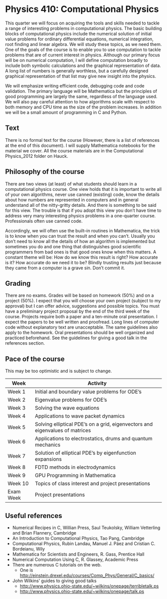 # Physics 410: Computational Physics

This quarter we will focus on acquiring the tools and skills needed to tackle a range of interesting problems in computational physics.  The basic building blocks of computational physics include the numerical solution of initial value problems for ordinary differential equations, numerical integration, root finding and linear algebra. We will study these topics, as we need them. One of the goals of the course is to enable you to use computation to tackle problems that are of current interest in physics. Although our primary focus will be on numerical computation, I will define computation broadly to include both symbolic calculations and the graphical representation of data.  A long list of numbers is generally worthless, but a carefully designed graphical representation of that list may give new insight into the physics.

We will emphasize writing efficient code, debugging code and code validation.  The primary language will be Mathematica but the principles of good programming are largely the same, regardless of the language used.  We will also pay careful attention to how algorithms scale with respect to both memory and CPU time as the size of the problem increases. In addition we will be a small amount of programming in C and Python.

## Text

There is no formal text for the course (However, there is a list of references at the end of this document). I will supply Mathematica notebooks for the material we cover. All the course materials are in the Computational Physics_2012 folder on Hauck.

## Philosophy of the course

There are two views (at least) of what students should learn in a computational physics course. One view holds that it is important to write all of your own algorithms, never use canned (existing) code, know the details about how numbers are represented in computers and in general understand all of the nitty-gritty details. And there is something to be said for this view.  The trouble is that if you adopt this view you don’t have time to address very many interesting physics problems in a one-quarter course. Professionals often use canned code. 

Accordingly, we will often use the built–in routines in Mathematica, the trick is to know when you can trust the result and when you can’t. Usually you don’t need to know all the details of how an algorithm is implemented but sometimes you do and one thing that distinguishes good scientific programmers from bad ones is that good ones know when this matters. A constant theme will be: How do we know this result is right? How accurate is it?  How accurate do we need it to be? Blindly trusting results just because they came from a computer is a grave sin. Don’t commit it.

## Grading

There are no exams. Grades will be based on homework (50%) and on a project (50%).  I expect that you will choose your own project (subject to my approval) but I can offer advice, suggestions and possible topics.  You must have a preliminary project proposal by the end of the third week of the course. Projects require both a paper and a ten-minute oral presentation. I expect the papers to be well written and proofread. Long lines of computer code without explanatory text are unacceptable.  The same guidelines also apply to the homework. Oral presentations should be well organized and practiced beforehand. See the guidelines for giving a good talk in the references section.

## Pace of the course

This may be too optimistic and is subject to change.

|Week       |Activity                                                                    |
|-----------|----------------------------------------------------------------------------|
|Week 1     |Initial and boundary value problems for ODE’s                               |
|Week 2     |Eigenvalue problems for ODE’s                                               |
|Week 3     |Solving the wave equations                                                  |
|Week 4     |Applications to wave packet dynamics                                        |
|Week 5     |Solving elliptical PDE’s on a grid, eigenvectors and eigenvalues of matrices|
|Week 6     |Applications to electrostatics, drums and quantum mechanics                 |
|Week 7     |Solution of elliptical PDE’s by eigenfunction expansions                    |
|Week 8     |FDTD methods in electrodynamics                                             |
|Week 9     |GPU Programming in Mathematica                                              |
|Week 10    |Topics of class interest and project presentations                          |
|Exam Week  |Project presentations                                                       |

## Useful references

* Numerical Recipes in C, Willian Press, Saul Teukolsky, William Vetterling and Brian Flannery, Cambridge
* An Introduction to Computational Physics, Tao Pang, Cambridge
* Computational Physics, Rubin Landau, Manuel J. Páez and Cristian C. Bordeianu, Wily
* Mathematica for Scientists and Engineers, R. Gass, Prentice Hall
* Numerical Computation Using C, R. Glassey, Academic Press
* There are numerous C tutorials on the web. 
    * One is http://einstein.drexel.edu/courses/Comp_Phys/General/C_basics/
* John Wilkins’ guides to giving good talks 
    * http://www.physics.ohio-state.edu/~wilkins/onepage/terribletalk.ps
    * http://www.physics.ohio-state.edu/~wilkins/onepage/talk.ps 

